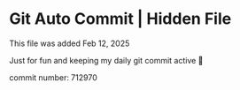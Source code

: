 # Git Auto Commit | Hidden File

This file was added Feb 12, 2025

Just for fun and keeping my daily git commit active 🤪

commit number: 712970
